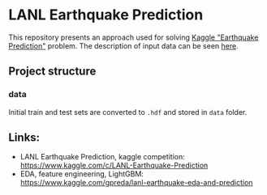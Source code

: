 # LANL Earthquake Prediction

This repository presents an approach used for solving [Kaggle "Earthquake Prediction"](https://www.kaggle.com/c/LANL-Earthquake-Prediction/overview/description) problem.
The description of input data can be seen [here](https://www.kaggle.com/c/LANL-Earthquake-Prediction/data).

## Project structure

### data

Initial train and test sets are converted to `.hdf` and stored in `data` folder. 


## Links:

* LANL Earthquake Prediction, kaggle competition: https://www.kaggle.com/c/LANL-Earthquake-Prediction
* EDA, feature engineering, LightGBM: https://www.kaggle.com/gpreda/lanl-earthquake-eda-and-prediction
